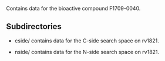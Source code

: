Contains data for the bioactive compound F1709-0040.

## Subdirectories

- cside/ contains data for the C-side search space on rv1821.

- nside/ contains data for the N-side search space on rv1821.

